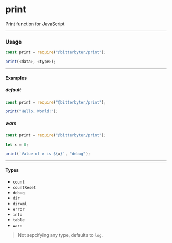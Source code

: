 # print

Print function for JavaScript

<hr />

### Usage

```javascript
const print = require("@bitterbyter/print");

print(<data>, <type>);
```

<hr />

#### Examples

##### default

```javascript
const print = require("@bitterbyter/print");

print("Hello, World!");
```

##### warn

```javascript
const print = require("@bitterbyter/print");

let x = 0;

print(`Value of x is ${x}`, "debug");
```

<hr />

#### Types

- `count`
- `countReset`
- `debug`
- `dir`
- `dirxml`
- `error`
- `info`
- `table`
- `warn`

> Not sepcifying any type, defaults to `log`.
